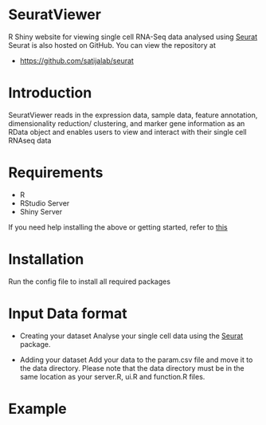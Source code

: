 # SeuratViewer
R Shiny website for viewing single cell RNA-Seq data analysed using [Seurat](https://satijalab.org/seurat/) 
Seurat is also hosted on GitHub. You can view the repository at

- https://github.com/satijalab/seurat

# Introduction
SeuratViewer reads in the expression data, sample data, feature annotation, dimensionality reduction/ clustering, and marker gene information as an RData object and enables users to view and interact with their single cell RNAseq data

# Requirements
- R
- RStudio Server
- Shiny Server

If you need help installing the above or getting started, refer to [this](https://deanattali.com/2015/05/09/setup-rstudio-shiny-server-digital-ocean/#install-r)

# Installation
Run the config file to install all required packages

# Input Data format
- Creating your dataset
Analyse your single cell data using the [Seurat](https://satijalab.org/seurat/) package. 

- Adding your dataset
Add your data to the param.csv file and move it to the data directory. Please note that the data directory must be in the same location as your server.R, ui.R and function.R files.

# Example
